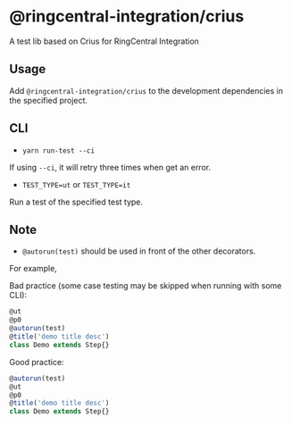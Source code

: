 # @ringcentral-integration/crius

A test lib based on Crius for RingCentral Integration

## Usage

Add `@ringcentral-integration/crius` to the development dependencies in the specified project.

## CLI

- `yarn run-test --ci`

If using `--ci`, it will retry three times when get an error.

- `TEST_TYPE=ut` or `TEST_TYPE=it`

Run a test of the specified test type.

## Note

- `@autorun(test)` should be used in front of the other decorators.

For example,

Bad practice (some case testing may be skipped when running with some CLI):

```ts
@ut
@p0
@autorun(test)
@title('demo title desc')
class Demo extends Step{}
```

Good practice:

```ts
@autorun(test)
@ut
@p0
@title('demo title desc')
class Demo extends Step{}
```
